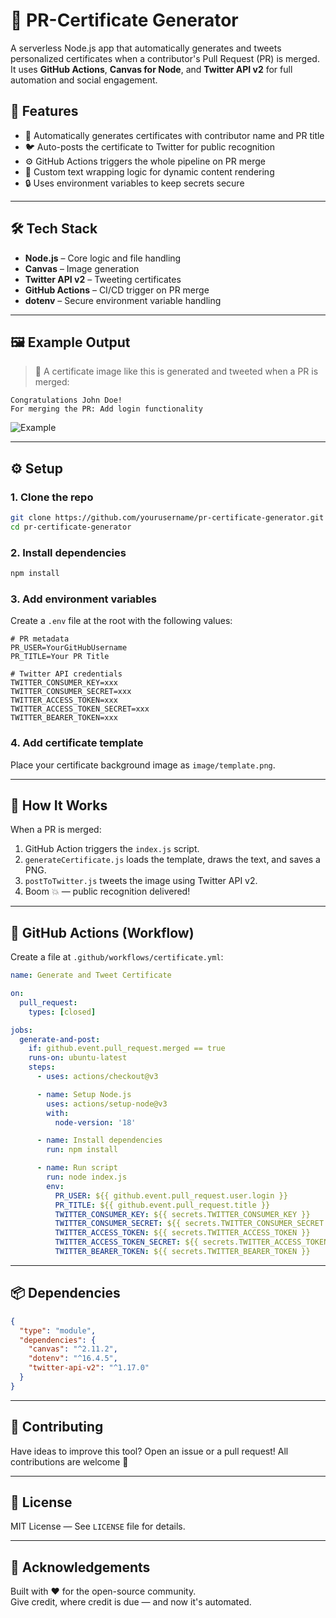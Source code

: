 # 🏅 PR-Certificate Generator

A serverless Node.js app that automatically generates and tweets personalized certificates when a contributor's Pull Request (PR) is merged. It uses **GitHub Actions**, **Canvas for Node**, and **Twitter API v2** for full automation and social engagement.

## 🚀 Features

- 📜 Automatically generates certificates with contributor name and PR title
- 🐦 Auto-posts the certificate to Twitter for public recognition
- ⚙️ GitHub Actions triggers the whole pipeline on PR merge
- 🧵 Custom text wrapping logic for dynamic content rendering
- 🔒 Uses environment variables to keep secrets secure

---

## 🛠 Tech Stack

- **Node.js** – Core logic and file handling
- **Canvas** – Image generation
- **Twitter API v2** – Tweeting certificates
- **GitHub Actions** – CI/CD trigger on PR merge
- **dotenv** – Secure environment variable handling

---

## 🖼 Example Output

> 🎉 A certificate image like this is generated and tweeted when a PR is merged:

```
Congratulations John Doe!
For merging the PR: Add login functionality
```

![Example](./image/sample-certificate.png)

---

## ⚙️ Setup

### 1. Clone the repo

```bash
git clone https://github.com/yourusername/pr-certificate-generator.git
cd pr-certificate-generator
```

### 2. Install dependencies

```bash
npm install
```

### 3. Add environment variables

Create a `.env` file at the root with the following values:

```env
# PR metadata
PR_USER=YourGitHubUsername
PR_TITLE=Your PR Title

# Twitter API credentials
TWITTER_CONSUMER_KEY=xxx
TWITTER_CONSUMER_SECRET=xxx
TWITTER_ACCESS_TOKEN=xxx
TWITTER_ACCESS_TOKEN_SECRET=xxx
TWITTER_BEARER_TOKEN=xxx
```

### 4. Add certificate template

Place your certificate background image as `image/template.png`.

---

## 🧠 How It Works

When a PR is merged:

1. GitHub Action triggers the `index.js` script.
2. `generateCertificate.js` loads the template, draws the text, and saves a PNG.
3. `postToTwitter.js` tweets the image using Twitter API v2.
4. Boom 💥 — public recognition delivered!

---

## 🔄 GitHub Actions (Workflow)

Create a file at `.github/workflows/certificate.yml`:

```yaml
name: Generate and Tweet Certificate

on:
  pull_request:
    types: [closed]

jobs:
  generate-and-post:
    if: github.event.pull_request.merged == true
    runs-on: ubuntu-latest
    steps:
      - uses: actions/checkout@v3

      - name: Setup Node.js
        uses: actions/setup-node@v3
        with:
          node-version: '18'

      - name: Install dependencies
        run: npm install

      - name: Run script
        run: node index.js
        env:
          PR_USER: ${{ github.event.pull_request.user.login }}
          PR_TITLE: ${{ github.event.pull_request.title }}
          TWITTER_CONSUMER_KEY: ${{ secrets.TWITTER_CONSUMER_KEY }}
          TWITTER_CONSUMER_SECRET: ${{ secrets.TWITTER_CONSUMER_SECRET }}
          TWITTER_ACCESS_TOKEN: ${{ secrets.TWITTER_ACCESS_TOKEN }}
          TWITTER_ACCESS_TOKEN_SECRET: ${{ secrets.TWITTER_ACCESS_TOKEN_SECRET }}
          TWITTER_BEARER_TOKEN: ${{ secrets.TWITTER_BEARER_TOKEN }}
```

---

## 📦 Dependencies

```json
{
  "type": "module",
  "dependencies": {
    "canvas": "^2.11.2",
    "dotenv": "^16.4.5",
    "twitter-api-v2": "^1.17.0"
  }
}
```

---

## 🤝 Contributing

Have ideas to improve this tool? Open an issue or a pull request! All contributions are welcome 🙌

---

## 📄 License

MIT License — See `LICENSE` file for details.

---

## 🙌 Acknowledgements

Built with ❤️ for the open-source community.  
Give credit, where credit is due — and now it's automated.
